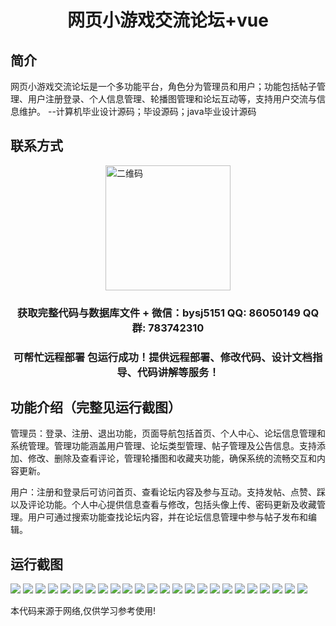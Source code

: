 <p><h1 align="center">网页小游戏交流论坛+vue</h1></p>

## 简介
网页小游戏交流论坛是一个多功能平台，角色分为管理员和用户；功能包括帖子管理、用户注册登录、个人信息管理、轮播图管理和论坛互动等，支持用户交流与信息维护。    --计算机毕业设计源码；毕设源码；java毕业设计源码


## 联系方式
<img src="https://bs-1329754181.cos.ap-shanghai.myqcloud.com/wx.jpg" alt="二维码" style="display: block; margin: 0 auto;" width="200px">
<p><h3 align="center">获取完整代码与数据库文件 + 微信：bysj5151 QQ: 86050149 QQ群: 783742310</h3></p>
<p><h3 align="center">可帮忙远程部署 包运行成功！提供远程部署、修改代码、设计文档指导、代码讲解等服务！</h3></p>

## 功能介绍（完整见运行截图）
管理员：登录、注册、退出功能，页面导航包括首页、个人中心、论坛信息管理和系统管理。管理功能涵盖用户管理、论坛类型管理、帖子管理及公告信息。支持添加、修改、删除及查看评论，管理轮播图和收藏夹功能，确保系统的流畅交互和内容更新。

用户：注册和登录后可访问首页、查看论坛内容及参与互动。支持发帖、点赞、踩以及评论功能。个人中心提供信息查看与修改，包括头像上传、密码更新及收藏管理。用户可通过搜索功能查找论坛内容，并在论坛信息管理中参与帖子发布和编辑。


## 运行截图
![](https://bs-1329754181.cos.ap-shanghai.myqcloud.com/ssm/WebGameForum/img/001.jpg)
![](https://bs-1329754181.cos.ap-shanghai.myqcloud.com/ssm/WebGameForum/img/002.jpg)
![](https://bs-1329754181.cos.ap-shanghai.myqcloud.com/ssm/WebGameForum/img/003.jpg)
![](https://bs-1329754181.cos.ap-shanghai.myqcloud.com/ssm/WebGameForum/img/004.jpg)
![](https://bs-1329754181.cos.ap-shanghai.myqcloud.com/ssm/WebGameForum/img/005.jpg)
![](https://bs-1329754181.cos.ap-shanghai.myqcloud.com/ssm/WebGameForum/img/006.jpg)
![](https://bs-1329754181.cos.ap-shanghai.myqcloud.com/ssm/WebGameForum/img/007.jpg)
![](https://bs-1329754181.cos.ap-shanghai.myqcloud.com/ssm/WebGameForum/img/008.jpg)
![](https://bs-1329754181.cos.ap-shanghai.myqcloud.com/ssm/WebGameForum/img/009.jpg)
![](https://bs-1329754181.cos.ap-shanghai.myqcloud.com/ssm/WebGameForum/img/010.jpg)
![](https://bs-1329754181.cos.ap-shanghai.myqcloud.com/ssm/WebGameForum/img/011.jpg)
![](https://bs-1329754181.cos.ap-shanghai.myqcloud.com/ssm/WebGameForum/img/012.jpg)
![](https://bs-1329754181.cos.ap-shanghai.myqcloud.com/ssm/WebGameForum/img/013.jpg)
![](https://bs-1329754181.cos.ap-shanghai.myqcloud.com/ssm/WebGameForum/img/014.jpg)
![](https://bs-1329754181.cos.ap-shanghai.myqcloud.com/ssm/WebGameForum/img/015.jpg)
![](https://bs-1329754181.cos.ap-shanghai.myqcloud.com/ssm/WebGameForum/img/016.jpg)
![](https://bs-1329754181.cos.ap-shanghai.myqcloud.com/ssm/WebGameForum/img/017.jpg)
![](https://bs-1329754181.cos.ap-shanghai.myqcloud.com/ssm/WebGameForum/img/018.jpg)
![](https://bs-1329754181.cos.ap-shanghai.myqcloud.com/ssm/WebGameForum/img/019.jpg)
![](https://bs-1329754181.cos.ap-shanghai.myqcloud.com/ssm/WebGameForum/img/020.jpg)
![](https://bs-1329754181.cos.ap-shanghai.myqcloud.com/ssm/WebGameForum/img/021.jpg)
![](https://bs-1329754181.cos.ap-shanghai.myqcloud.com/ssm/WebGameForum/img/022.jpg)
![](https://bs-1329754181.cos.ap-shanghai.myqcloud.com/ssm/WebGameForum/img/023.jpg)
![](https://bs-1329754181.cos.ap-shanghai.myqcloud.com/ssm/WebGameForum/img/024.jpg)

<p>本代码来源于网络,仅供学习参考使用!</p>
